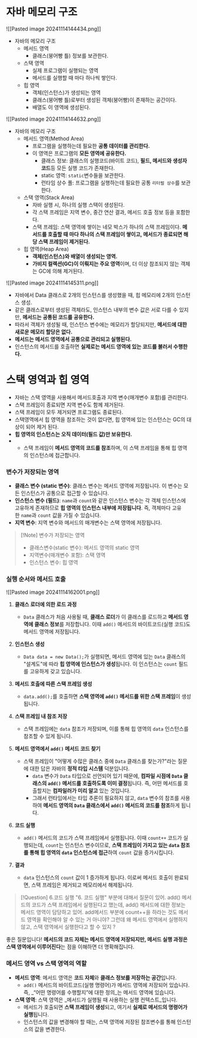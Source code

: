 # 자바 메모리 구조
![[Pasted image 20241114144434.png]]
- 자바의 메모리 구조
	- 메서드 영역
		- 클래스(붕어빵 틀) 정보를 보관한다.
	- 스택 영역
		- 실제 프로그램이 실행되는 영역
		- 메서드를 실행할 때 마다 하나씩 쌓인다.
	- 힙 영역
		- 객체(인스턴스)가 생성되는 영역
		- 클래스(붕어빵 틀)로부터 생성된 객체(붕어빵)이 존재하는 공간이다.
		- 배열도 이 영역에 생성된다.


![[Pasted image 20241114144632.png]]


- 자바의 메모리 구조
	- 메서드 영역(Method Area)
		- 프로그램을 실행하는데 필요한 **공통 데이터를 관리한다.**
		- 이 영역은 프로그램의 **모든 영역에 공유한다.**
			- 클래스 정보: 클래스의 실행코드(바이트 코드), **필드, 메서드와 생성자 코드**등 모든 실행 코드가 존재한다.
			- static 영역: `static`변수들을 보관한다.
			- 런타임 상수 풀: 프로그램을 실행하는데 필요한 공통 `리터럴 상수`를 보관한다.
	- 스택 영역(Stack Area)
		- 자바 실행 시, 하나의 실행 스택이 생성된다.
		- 각 스택 프레임은 지역 변수, 중간 연산 결과, 메서드 호출 정보 등을 포함한다.
		- 스택 프레임: 스택 영역에 쌓이는 네모 박스가 하나의 스택 프레임이다.
		  **메서드를 호출할 때 마다 하나의 스택 프레임이 쌓이고, 메서드가 종료되면 해당 스택 프레임이 제거된다.**
	- 힙 영역(Heap Area)
		- **객체(인스턴스)와 배열이 생성되는 영역.**
		- **가비지 컬렉션(GC)이 이뤄지는 주요 영역**이며, 더 이상 참조되지 않는 객체는 GC에 의해 제거된다.

![[Pasted image 20241114145311.png]]
- 자바에서 Data 클래스로 2개의 인스턴스를 생성했을 때, 힙 메모리에 2개의 인스턴스 생성.
- 같은 클래스로부터 생성된 객체라도, 인스턴스 내부의 변수 값은 서로 다를 수 있지만,
  **메서드는 공통된 코드를 공유한다.**
- 따라서 객체가 생성될 때, 인스턴스 변수에는 메모리가 할당되지만,
  **메서드에 대한 새로운 메모리 할당은 없다.**
- **메서드는 메서드 영역에서 공통으로 관리되고 실행된다.**
- 인스턴스의 메서드를 호출하면 **실제로는 메서드 영역에 있는 코드를 불러서 수행한다.**




# 스택 영역과 힙 영역
- 자바는 스택 영역을 사용해서 메서드호출과 지역 변수(매개변수 포함)를 관리한다.
- 스택 프레임이 종료되면 지역 변수도 함께 제거된다.
- 스택 프레임이 모두 제거되면 프로그램도 종료된다.
- 스택영역에서 힙 영역을 참조하는 것이 없다면, 힙 영역에 있는 인스턴스는 GC의 대상이 되어 제거 된다.
- **힙 영역의 인스턴스는 오직 데이터(필드 값)만 보유한다.**
- - 스택 프레임이 **메서드 영역의 코드를 참조**하며, 이 스택 프레임을 통해 힙 영역의 인스턴스에 접근합니다.


### 변수가 저장되는 영역
- **클래스 변수 (static 변수)**: 클래스 변수는 메서드 영역에 저장됩니다. 이 변수는 모든 인스턴스가 공통으로 접근할 수 있습니다.
- **인스턴스 변수 (필드)**: `name`과 `count`와 같은 인스턴스 변수는 각 객체 인스턴스에 고유하게 존재하므로 **힙 영역의 인스턴스 내부에 저장됩니다**. 즉, 객체마다 고유한 `name`과 `count` 값을 가질 수 있습니다.
- **지역 변수**: 지역 변수와 메서드의 매개변수는 스택 영역에 저장됩니다.

>[!Note] 변수가 저장되는 영역
>- 클래스변수(static 변수): 메서드 영역의 static 영역
>- 지역변수(매개변수 포함): 스택 영역
>- 인스턴스 변수: 힙 영역




### 실행 순서와 메서드 호출
![[Pasted image 20241114162001.png]]

1. **클래스 로더에 의한 로드 과정**
    
    - `Data` 클래스가 처음 사용될 때, **클래스 로더**가 이 클래스를 로드하고 **메서드 영역에 클래스 정보**를 저장합니다. 이때 `add()` 메서드의 바이트코드(실행 코드)도 메서드 영역에 저장됩니다.
2. **인스턴스 생성**
    
    - `Data data = new Data();`가 실행되면, 메서드 영역에 있는 `Data` 클래스의 "설계도"에 따라 **힙 영역에 인스턴스가 생성**됩니다. 이 인스턴스는 `count` 필드를 고유하게 갖고 있습니다.
3. **메서드 호출에 따른 스택 프레임 생성**
    
    - `data.add();`를 호출하면 **스택 영역에 `add()` 메서드를 위한 스택 프레임**이 생성됩니다.
4. **스택 프레임 내 참조 저장**
    
    - 스택 프레임에는 `data` 참조가 저장되며, 이를 통해 힙 영역의 `data` 인스턴스를 참조할 수 있게 됩니다.
5. **메서드 영역에서 `add()` 메서드 코드 찾기**
    
    - 스택 프레임이 "어떻게 수많은 클래스 중에 `Data` 클래스를 찾는가?"라는 질문에 대한 답은 자바의 **정적 타입 시스템** 덕분입니다.
        - `data` 변수가 `Data` 타입으로 선언되어 있기 때문에, **컴파일 시점에 `Data` 클래스의 `add()` 메서드를 호출하도록 이미 결정**됩니다. 즉, 어떤 메서드를 호출할지는 **컴파일러가 미리 알고** 있는 것입니다.
        - 그래서 런타임에서는 타입 추론이 필요하지 않고, `data` 변수의 참조를 사용하여 **메서드 영역의 `Data` 클래스에서 `add()` 메서드의 코드를 참조**하게 됩니다.
6. **코드 실행**
    
    - `add()` 메서드의 코드가 스택 프레임에서 실행됩니다. 이때 `count++` 코드가 실행되는데, `count`는 인스턴스 변수이므로, **스택 프레임이 가지고 있는 `data` 참조를 통해 힙 영역의 `data` 인스턴스에 접근**하여 `count` 값을 증가시킵니다.
7. **결과**
    
    - `data` 인스턴스의 `count` 값이 1 증가하게 됩니다. 이로써 메서드 호출이 완료되면, 스택 프레임은 제거되고 메모리에서 해제됩니다.
    
>[!Question] 6.코드 실행
>"6. 코드 실행" 부분에 대해서 질문이 있어. add() 메서드의 코드가 스택 프레임에서 실행된다고 했는데, add() 메서드에 대한 정보는 메서드 영역이 담당하고 있어. add메서드 부분에 count++을 하라는 것도 메서드 영역을 확인해야 알 수 있는 거 아니야? 그런데 왜 메서드 영역에서 실행하지 않고, 스택 영역에서 실행한다고 할 수 있지 ?

좋은 질문입니다! **메서드의 코드 자체는 메서드 영역에 저장되지만, 메서드 실행 과정은 스택 영역에서 이루어진다**는 점을 이해하면 더 명확해집니다.

### 메서드 영역 vs 스택 영역의 역할

- **메서드 영역**: 메서드 영역은 **코드 자체**와 **클래스 정보를 저장하는 공간**입니다.
	- `add()` 메서드의 바이트코드(실행 명령어)가 메서드 영역에 저장되어 있습니다. 즉, _“어떤 명령어를 수행할지”에 대한 정의_는 메서드 영역에 있습니다.
- **스택 영역**: 스택 영역은 _메서드가 실행될 때 사용하는 실행 컨텍스트_입니다.
	- 메서드가 호출되면 **스택 프레임이 생성**되고, 여기서 **실제로 메서드의 명령어가 실행**됩니다.
	- 인스턴스의 값을 변경해야 할 때는, 스택 영역에 저장된 참조변수를 통해 인스턴스의 값을 변경한다.